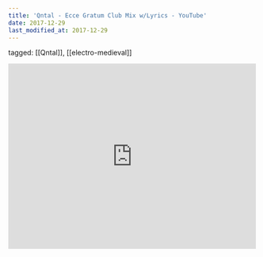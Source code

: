 ```yaml
---
title: 'Qntal - Ecce Gratum Club Mix w/Lyrics - YouTube'
date: 2017-12-29
last_modified_at: 2017-12-29
---
```

tagged: [[Qntal]], [[electro-medieval]]
<iframe allow="accelerometer; autoplay; clipboard-write; encrypted-media; gyroscope; picture-in-picture" allowfullscreen="" frameborder="0" height="375" id="youtube_iframe" src="https://www.youtube.com/embed/hMh7mHgAYSs?feature=oembed&amp;enablejsapi=1&amp;origin=https://safe.txmblr.com&amp;wmode=opaque" width="500"></iframe>